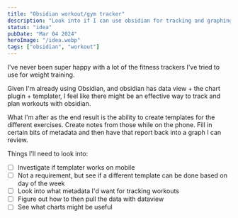```yaml
---
title: "Obsidian workout/gym tracker"
description: "Look into if I can use obsidian for tracking and graphing workouts"
status: "idea"
pubDate: "Mar 04 2024"
heroImage: "/idea.webp"
tags: ["obsidian", "workout"]
---
```


I've never been super happy with a lot of the fitness trackers I've tried to use for weight training.

Given I'm already using Obsidian, and obsidian has data view + the chart plugin + templater, I feel like there might be an effective way to track and plan workouts with obsidian.

What I'm after as the end result is the ability to create templates for the different exercises. Create notes from those while on the phone. Fill in certain bits of metadata and then have that report back into a graph I can review.

Things I'll need to look into:

- [ ] Investigate if templater works on mobile
- [ ] Not a requirement, but see if a different template can be done based on day of the week
- [ ] Look into what metadata I'd want for tracking workouts
- [ ] Figure out how to then pull the data with dataview
- [ ] See what charts might be useful
